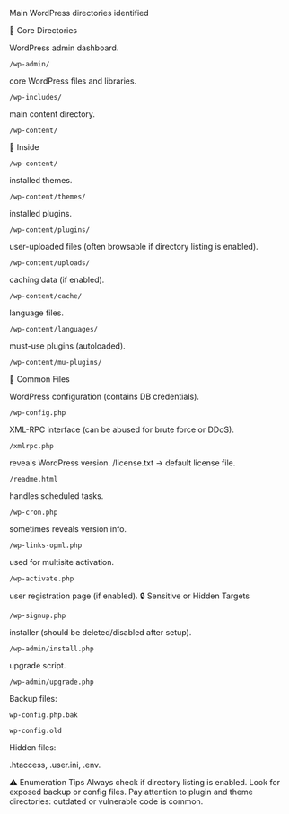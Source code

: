 
Main WordPress directories identified 

🔑 Core Directories 

 WordPress admin dashboard.

```
/wp-admin/
```

 core WordPress files and libraries. 

```
/wp-includes/
```

 main content directory. 

```
/wp-content/
```

📂 Inside 

```
/wp-content/
```


installed themes. 
```
/wp-content/themes/
```

 installed plugins.
```
/wp-content/plugins/ 
```

user-uploaded files (often browsable if directory listing is enabled).
```
/wp-content/uploads/  
```

 caching data (if enabled). 
```
/wp-content/cache/
```

 language files.
```
/wp-content/languages/ 
```

 must-use plugins (autoloaded).
```
/wp-content/mu-plugins/ 
```

📄 Common Files 

 WordPress configuration (contains DB credentials). 
```
/wp-config.php
```

 XML-RPC interface (can be abused for brute force or DDoS). 
```
/xmlrpc.php
```

 reveals WordPress version. /license.txt → default license file. 
```
/readme.html
```

 handles scheduled tasks. 
```
/wp-cron.php
```

 sometimes reveals version info. 
```
/wp-links-opml.php
```

 used for multisite activation. 
```
/wp-activate.php
```

 user registration page (if enabled). 🔒 Sensitive or Hidden Targets 
```
/wp-signup.php
```

 installer (should be deleted/disabled after setup). 
```
/wp-admin/install.php
```

 upgrade script. 
```
/wp-admin/upgrade.php
```

Backup files: 

```
wp-config.php.bak
```

```
wp-config.old 
```

Hidden files: 

.htaccess, 
.user.ini, 
.env. 

⚠️ Enumeration Tips Always check if directory listing is enabled. Look for exposed backup or config files. 
Pay attention to plugin and theme directories: outdated or vulnerable code is common.